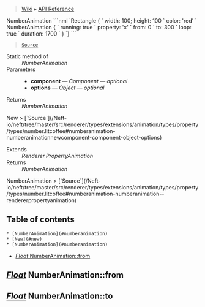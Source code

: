 > [Wiki](Home) ▸ [API Reference](API-Reference)

<dl></dl>
NumberAnimation
```nml
`Rectangle {
`   width: 100; height: 100
`   color: 'red'
`   NumberAnimation {
`       running: true
`       property: 'x'
`       from: 0
`       to: 300
`       loop: true
`       duration: 1700
`   }
`}
```

> [`Source`](/Neft-io/neft/tree/master/src/renderer/types/extensions/animation/types/property/types/number.litcoffee#numberanimation-modifier)

<dl><dt>Static method of</dt><dd><i>NumberAnimation</i></dd><dt>Parameters</dt><dd><ul><li><b>component</b> — <i>Component</i> — <i>optional</i></li><li><b>options</b> — <i>Object</i> — <i>optional</i></li></ul></dd><dt>Returns</dt><dd><i>NumberAnimation</i></dd></dl>
New
> [`Source`](/Neft-io/neft/tree/master/src/renderer/types/extensions/animation/types/property/types/number.litcoffee#numberanimation-numberanimationnewcomponent-component-object-options)

<dl><dt>Extends</dt><dd><i>Renderer.PropertyAnimation</i></dd><dt>Returns</dt><dd><i>NumberAnimation</i></dd></dl>
NumberAnimation
> [`Source`](/Neft-io/neft/tree/master/src/renderer/types/extensions/animation/types/property/types/number.litcoffee#numberanimation-numberanimation--rendererpropertyanimation)

## Table of contents
    * [NumberAnimation](#numberanimation)
    * [New](#new)
    * [NumberAnimation](#numberanimation)
  * [*Float* NumberAnimation::from](#float-numberanimationfrom)

[*Float*](/Neft-io/neft/wiki/Utils-API.md#boolean-isfloatany-value) NumberAnimation::from
-----------------------------
[*Float*](/Neft-io/neft/wiki/Utils-API.md#boolean-isfloatany-value) NumberAnimation::to
---------------------------

